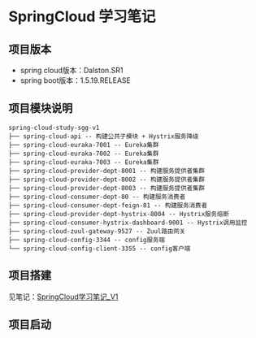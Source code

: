 # SpringCloud 学习笔记

## 项目版本

- spring cloud版本：Dalston.SR1
- spring boot版本：1.5.19.RELEASE

## 项目模块说明

```
spring-cloud-study-sgg-v1
├── spring-cloud-api -- 构建公共子模块 + Hystrix服务降级
├── spring-cloud-euraka-7001 -- Eureka集群
├── spring-cloud-euraka-7002 -- Eureka集群
├── spring-cloud-euraka-7003 -- Eureka集群
├── spring-cloud-provider-dept-8001 -- 构建服务提供者集群
├── spring-cloud-provider-dept-8002 -- 构建服务提供者集群
├── spring-cloud-provider-dept-8003 -- 构建服务提供者集群
├── spring-cloud-consumer-dept-80 -- 构建服务消费者
├── spring-cloud-consumer-dept-feign-81 -- 构建服务消费者
├── spring-cloud-provider-dept-hystrix-8004 -- Hystrix服务熔断
├── spring-cloud-consumer-hystrix-dashboard-9001 -- Hystrix调用监控
├── spring-cloud-zuul-gateway-9527 -- Zuul路由网关 
├── spring-cloud-config-3344 -- config服务端 
└── spring-cloud-config-client-3355 -- config客户端
```

## 项目搭建

见笔记：[SpringCloud学习笔记_V1](SpringCloud学习笔记_V1.md)

## 项目启动

